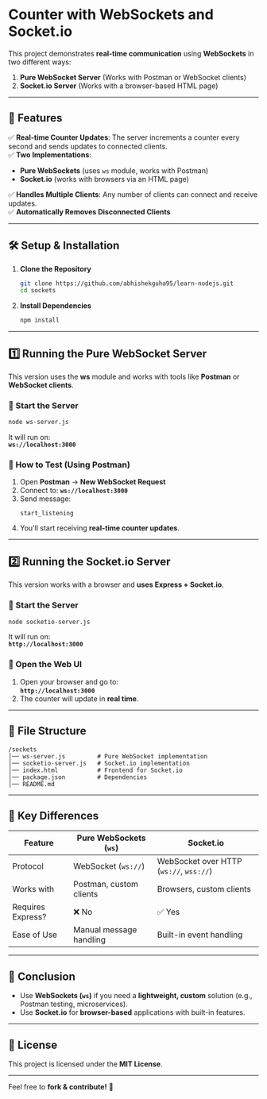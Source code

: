 # **Counter with WebSockets and Socket.io**

This project demonstrates **real-time communication** using **WebSockets** in two different ways:

1. **Pure WebSocket Server** (Works with Postman or WebSocket clients)
2. **Socket.io Server** (Works with a browser-based HTML page)

---

## **🚀 Features**

✅ **Real-time Counter Updates**: The server increments a counter every second and sends updates to connected clients.  
✅ **Two Implementations**:

- **Pure WebSockets** (uses `ws` module, works with Postman)
- **Socket.io** (works with browsers via an HTML page)

✅ **Handles Multiple Clients**: Any number of clients can connect and receive updates.  
✅ **Automatically Removes Disconnected Clients**

---

## **🛠 Setup & Installation**

1. **Clone the Repository**

   ```bash
   git clone https://github.com/abhishekguha95/learn-nodejs.git
   cd sockets
   ```

2. **Install Dependencies**
   ```bash
   npm install
   ```

---

## **1️⃣ Running the Pure WebSocket Server**

This version uses the **ws** module and works with tools like **Postman** or **WebSocket clients**.

### **🔹 Start the Server**

```bash
node ws-server.js
```

It will run on:  
**`ws://localhost:3000`**

### **🔹 How to Test (Using Postman)**

1. Open **Postman** → **New WebSocket Request**
2. Connect to: **`ws://localhost:3000`**
3. Send message:
   ```text
   start_listening
   ```
4. You'll start receiving **real-time counter updates**.

---

## **2️⃣ Running the Socket.io Server**

This version works with a browser and **uses Express + Socket.io**.

### **🔹 Start the Server**

```bash
node socketio-server.js
```

It will run on:  
**`http://localhost:3000`**

### **🔹 Open the Web UI**

1. Open your browser and go to:  
   **`http://localhost:3000`**
2. The counter will update in **real time**.

---

## **📜 File Structure**

```
/sockets
│── ws-server.js         # Pure WebSocket implementation
│── socketio-server.js   # Socket.io implementation
│── index.html           # Frontend for Socket.io
│── package.json         # Dependencies
│── README.md
```

---

## **📌 Key Differences**

| Feature           | Pure WebSockets (`ws`)  | Socket.io                               |
| ----------------- | ----------------------- | --------------------------------------- |
| Protocol          | WebSocket (`ws://`)     | WebSocket over HTTP (`ws://`, `wss://`) |
| Works with        | Postman, custom clients | Browsers, custom clients                |
| Requires Express? | ❌ No                   | ✅ Yes                                  |
| Ease of Use       | Manual message handling | Built-in event handling                 |

---

## **🌟 Conclusion**

- Use **WebSockets (`ws`)** if you need a **lightweight, custom** solution (e.g., Postman testing, microservices).
- Use **Socket.io** for **browser-based** applications with built-in features.

---

## 📜 License

This project is licensed under the **MIT License**.

---

Feel free to **fork & contribute!** 🚀
